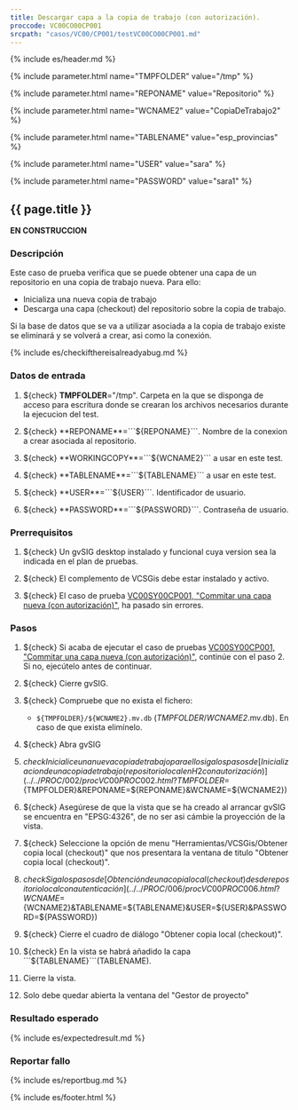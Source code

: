 ```yaml
---
title: Descargar capa a la copia de trabajo (con autorización).
proccode: VC00CO00CP001
srcpath: "casos/VC00/CP001/testVC00CO00CP001.md"
---
```


{% include es/header.md %}

{% include parameter.html name="TMPFOLDER" value="/tmp" %}

{% include parameter.html name="REPONAME" value="Repositorio" %}

{% include parameter.html name="WCNAME2" value="CopiaDeTrabajo2" %}

{% include parameter.html name="TABLENAME" value="esp_provincias" %}

{% include parameter.html name="USER" value="sara" %}

{% include parameter.html name="PASSWORD" value="sara1" %}


## {{ page.title }}

**EN CONSTRUCCION**

### Descripción

Este caso de prueba verifica que se puede obtener una capa de un repositorio en una copia de trabajo nueva. Para ello:
* Inicializa una nueva copia de trabajo
* Descarga una capa (checkout) del repositorio sobre la copia de trabajo.

Si la base de datos que se va a utilizar asociada a la copia de 
trabajo existe se eliminará y se volverá a crear, asi como la conexión.

{% include es/checkifthereisalreadyabug.md %}

### Datos de entrada

1. ${check} **TMPFOLDER**="/tmp". Carpeta en la que se disponga de acceso para escritura donde
   se crearan los archivos necesarios durante la ejecucion del test.

2. ${check} **REPONAME**=```${REPONAME}```. Nombre de la conexion a crear asociada al repositorio.

3. ${check} **WORKINGCOPY**=```${WCNAME2}``` a usar en este test. 

4. ${check} **TABLENAME**=```${TABLENAME}``` a usar en este test. 

5. ${check} **USER**=```${USER}```. Identificador de usuario.

6. ${check} **PASSWORD**=```${PASSWORD}```. Contraseña de usuario.

### Prerrequisitos

1. ${check} Un gvSIG desktop instalado y funcional cuya version sea la indicada en el plan de pruebas.

2. ${check} El complemento de VCSGis debe estar instalado y activo.

3. ${check} El caso de prueba [VC00SY00CP001, "Commitar una capa nueva (con autorización)"](../../SY00/CP001/testVC00SY00CP001.md),
   ha pasado sin errores. 

### Pasos

1. ${check} Si acaba de ejecutar el caso de pruebas 
   [VC00SY00CP001, "Commitar una capa nueva (con autorización)"](../../SY00/CP001/testVC00SY00CP001.md), 
   continúe con el paso 2.
   Si no, ejecútelo antes de continuar. 
   
2. ${check} Cierre gvSIG.

3. ${check} Compruebe que no exista el fichero:
   * ```${TMPFOLDER}/${WCNAME2}.mv.db``` (*TMPFOLDER*/*WCNAME2*.mv.db).
   En caso de que exista elimínelo.

4. ${check} Abra gvSIG

5. ${check} Inicialice una nueva copia de trabajo para ello siga los pasos de [Inicializacion de una copia de trabajo (repositorio local en H2 con autorización)](../../PROC/002/procVC00PROC002.html?TMPFOLDER=${TMPFOLDER}&REPONAME=${REPONAME}&WCNAME=${WCNAME2})

6. ${check} Asegúrese de que la vista que se ha creado al arrancar gvSIG se encuentra en "EPSG:4326", de no ser asi cámbie la proyección de la vista.

7. ${check} Seleccione la opción de menu "Herramientas/VCSGis/Obtener copia local (checkout)" que nos presentara la ventana de titulo "Obtener copia local (checkout)".

8. ${check} Siga los pasos de [Obtención de una copia local (checkout) desde repositorio local con autenticación](../../PROC/006/procVC00PROC006.html?WCNAME=${WCNAME2}&TABLENAME=${TABLENAME}&USER=${USER}&PASSWORD=${PASSWORD})

9. ${check} Cierre el cuadro de diálogo "Obtener copia local (checkout)".

10. ${check} En la vista se habrá añadido la capa ```${TABLENAME}```(TABLENAME).

11. Cierre la vista.

12. Solo debe quedar abierta la ventana del "Gestor de proyecto"

### Resultado esperado

{% include es/expectedresult.md %}

### Reportar fallo

{% include es/reportbug.md %}

{% include es/footer.html %}
